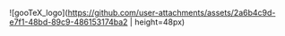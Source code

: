 ![gooTeX_logo](https://github.com/user-attachments/assets/2a6b4c9d-e7f1-48bd-89c9-486153174ba2 \| height=48px)
